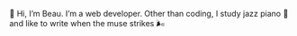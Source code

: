 👾 Hi, I’m Beau. I’m a web developer. Other than coding, I study jazz piano 🎹 and like to write when the muse strikes 🌬️

<!---![Anurag's GitHub stats](https://github-readme-stats.vercel.app/api?username=beausalgado&include_all_commits=true&show_icons=true&theme=dark)

[![Top Langs](https://github-readme-stats.vercel.app/api/top-langs/?username=beausalgado&layout=compact&theme=dark)](https://github.com/anuraghazra/github-readme-stats)

![](https://komarev.com/ghpvc/?username=beausalgado&style=for-the-badge)--->





<!---
beau-augusto/beau-augusto is a ✨ special ✨ repository because its `README.md` (this file) appears on your GitHub profile.
You can click the Preview link to take a look at your changes.
--->

